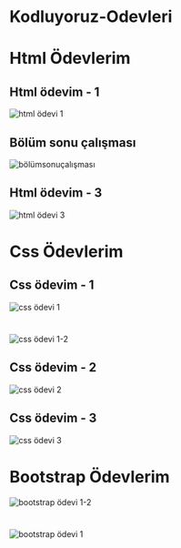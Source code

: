 # Kodluyoruz-Odevleri

# Html Ödevlerim

## Html ödevim - 1

![html ödevi 1](https://user-images.githubusercontent.com/37274618/188321606-e9954890-a3cb-423d-a7db-3b34d7c4a1cd.png)



##  Bölüm sonu çalışması

![bölümsonuçalışması](https://user-images.githubusercontent.com/37274618/188321619-21df6eb9-44c4-43d7-8abe-18e93f4428b2.png)

##  Html ödevim - 3

![html ödevi 3](https://user-images.githubusercontent.com/37274618/188321663-8dec2d7b-6973-4cb1-98ea-b3a93f7182a2.png)

# Css Ödevlerim

## Css ödevim - 1

![css ödevi 1](https://user-images.githubusercontent.com/37274618/188321678-d5cd1537-b2e1-492f-a18b-ab877d3b1f81.png)
#
![css ödevi 1-2](https://user-images.githubusercontent.com/37274618/188321684-6a5fb5c9-1d28-40e8-85f2-d80f3610f9c4.png)

##  Css ödevim - 2
 
 ![css ödevi 2](https://user-images.githubusercontent.com/37274618/188321866-925efbc4-c763-4a78-8390-7ba224134caf.png)


##  Css ödevim - 3

![css ödevi 3](https://user-images.githubusercontent.com/37274618/188321876-46c45b22-8c60-4a2b-8a89-5dba9808aeeb.png)

# Bootstrap Ödevlerim

![bootstrap ödevi 1-2](https://user-images.githubusercontent.com/37274618/188321977-df80c137-cdad-47f5-a542-6882c1d49195.png)
#
![bootstrap ödevi 1](https://user-images.githubusercontent.com/37274618/188321978-7cda35fd-c358-4e2c-bee7-f3fce4cc3762.png)

